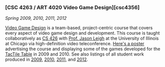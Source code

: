 ### [CSC 4263 / ART 4020 Video Game Design][csc4356]

*Spring 2009, 2010, 2011, 2012*

[Video Game Design][csc4263] is a team-based, project-centric course that covers every aspect of video game design and development. This course is taught collaboratively as [CS 426][cs426] with [Prof. Jason Leigh][leigh] at the University of Illinois at Chicago via high-definition video teleconference. [Here's a poster][poster] advertising the course and displaying some of the games developed for the [TacTile Table][tactile] in 2009 and 2010. See also listings of all student work produced in [2009][], [2010][], [2011][], and [2012][].

[csc4263]: csc4263/index.html
[cs426]:   http://www.evl.uic.edu/spiff/class/cs426/
[leigh]:   http://www.evl.uic.edu/spiff/
[poster]:  pdfs/VGD-2009-2010.pdf
[tactile]: installations.html#tactile
[2009]:    csc4263/2009/index.html
[2010]:    csc4263/2010/index.html
[2011]:    csc4263/2011/index.html
[2012]:    csc4263/2012/index.html
